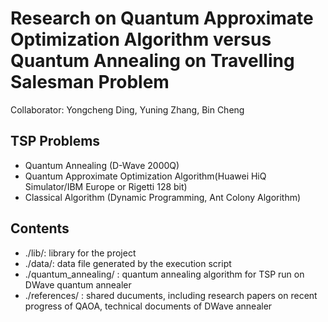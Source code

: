 # Research on Quantum Approximate Optimization Algorithm versus Quantum Annealing on Travelling Salesman Problem


Collaborator: Yongcheng Ding, Yuning Zhang, Bin Cheng


## TSP Problems
- Quantum Annealing (D-Wave 2000Q)
- Quantum Approximate Optimization Algorithm(Huawei HiQ Simulator/IBM Europe or Rigetti 128 bit)
- Classical Algorithm (Dynamic Programming, Ant Colony Algorithm)

## Contents
- ./lib/: library for the project 
- ./data/: data file generated by the execution script
- ./quantum_annealing/ : quantum annealing algorithm for TSP run on DWave quantum annealer
- ./references/ : shared ducuments, including research papers on recent progress of QAOA, technical documents of DWave annealer